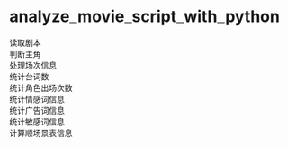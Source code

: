# analyze_movie_script_with_python

读取剧本</br>
判断主角</br>
处理场次信息</br>
统计台词数</br>
统计角色出场次数</br> 
统计情感词信息</br>
统计广告词信息</br>
统计敏感词信息</br>
计算顺场景表信息</br> 
